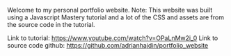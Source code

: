 Welcome to my personal portfolio website. Note: This website was built using a Javascript Mastery tutorial and a lot of the CSS and assets are from the source code in the tutorial.

Link to tutorial: https://www.youtube.com/watch?v=OPaLnMw2i_0
Link to source code github: https://github.com/adrianhajdin/portfolio_website
